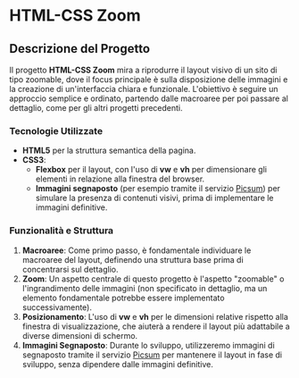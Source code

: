 # HTML-CSS Zoom

## Descrizione del Progetto

Il progetto **HTML-CSS Zoom** mira a riprodurre il layout visivo di un sito di tipo zoomable, dove il focus principale è sulla disposizione delle immagini e la creazione di un'interfaccia chiara e funzionale. L'obiettivo è seguire un approccio semplice e ordinato, partendo dalle macroaree per poi passare al dettaglio, come per gli altri progetti precedenti.

### Tecnologie Utilizzate

- **HTML5** per la struttura semantica della pagina.
- **CSS3**:
  - **Flexbox** per il layout, con l'uso di **vw** e **vh** per dimensionare gli elementi in relazione alla finestra del browser.
  - **Immagini segnaposto** (per esempio tramite il servizio [Picsum](https://picsum.photos/)) per simulare la presenza di contenuti visivi, prima di implementare le immagini definitive.

### Funzionalità e Struttura

1. **Macroaree**: Come primo passo, è fondamentale individuare le macroaree del layout, definendo una struttura base prima di concentrarsi sul dettaglio.
2. **Zoom**: Un aspetto centrale di questo progetto è l'aspetto "zoomable" o l'ingrandimento delle immagini (non specificato in dettaglio, ma un elemento fondamentale potrebbe essere implementato successivamente).
3. **Posizionamento**: L'uso di **vw** e **vh** per le dimensioni relative rispetto alla finestra di visualizzazione, che aiuterà a rendere il layout più adattabile a diverse dimensioni di schermo.
4. **Immagini Segnaposto**: Durante lo sviluppo, utilizzeremo immagini di segnaposto tramite il servizio [Picsum](https://picsum.photos/) per mantenere il layout in fase di sviluppo, senza dipendere dalle immagini definitive.
